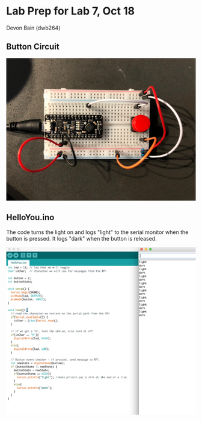 # Lab Prep for Lab 7, Oct 18

Devon Bain (dwb264)

## Button Circuit

![](circuit.JPG)

## HelloYou.ino

The code turns the light on and logs "light" to the serial monitor when the button is pressed. It logs "dark" when the button is released.

![](screenshot.png)

